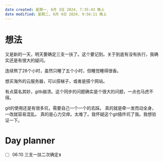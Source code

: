 ```yaml
---
date created: 星期一, 6月 3日 2024, 7:35:43 晚上
date modified: 星期二, 6月 4日 2024, 9:56:11 晚上
---
```


# 想法
又是新的一天，明天要确定三支一扶了。这个要记到。关于到底有没有执行，我确实还是有很大的疑问。

连续熬了28个小时，虽然只睡了五个小时，但睡觉睡得很香。

想买海外的云服务器，可以搭梯子，或者是搭个网站。


有点莫名其妙，gitb崩溃。这个同步的问题确实是个很大的问题，一点也马虎不得。


git的使用还是有很多坑，需要自己一个一个的去踩。
真的就是牵一发而动全身，一改就容易混乱。
真的是心力交瘁。太难了。我怀疑这个git插件坑了我。我想验证一下。

# Day planner

- [ ] 06:10  三支一扶二次确定⏫ 